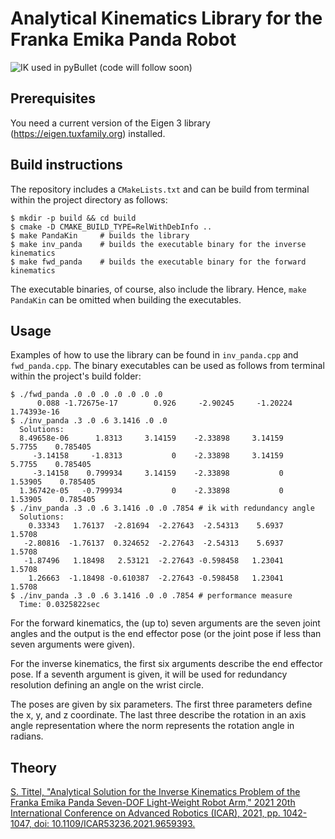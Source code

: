 # Analytical Kinematics Library for the Franka Emika Panda Robot

![IK used in pyBullet (code will follow soon)](misc/panda_pybullet.gif)

## Prerequisites

You need a current version of the Eigen 3 library (https://eigen.tuxfamily.org) installed.

## Build instructions

The repository includes a `CMakeLists.txt` and can be build from terminal within the project directory as follows:

```
$ mkdir -p build && cd build
$ cmake -D CMAKE_BUILD_TYPE=RelWithDebInfo ..
$ make PandaKin     # builds the library
$ make inv_panda    # builds the executable binary for the inverse kinematics
$ make fwd_panda    # builds the executable binary for the forward kinematics
```

The executable binaries, of course, also include the library.
Hence, `make PandaKin` can be omitted when building the executables.

## Usage

Examples of how to use the library can be found in `inv_panda.cpp` and `fwd_panda.cpp`.
The binary executables can be used as follows from terminal within the project's build folder:

```
$ ./fwd_panda .0 .0 .0 .0 .0 .0 .0
      0.088 -1.72675e-17        0.926     -2.90245     -1.20224  1.74393e-16
$ ./inv_panda .3 .0 .6 3.1416 .0 .0
  Solutions:
  8.49658e-06      1.8313     3.14159    -2.33898     3.14159      5.7755    0.785405
     -3.14158     -1.8313           0    -2.33898     3.14159      5.7755    0.785405
     -3.14158    0.799934     3.14159    -2.33898           0     1.53905    0.785405
  1.36742e-05   -0.799934           0    -2.33898           0     1.53905    0.785405
$ ./inv_panda .3 .0 .6 3.1416 .0 .0 .7854 # ik with redundancy angle
  Solutions:
    0.33343   1.76137  -2.81694  -2.27643  -2.54313    5.6937    1.5708
   -2.80816  -1.76137  0.324652  -2.27643  -2.54313    5.6937    1.5708
   -1.87496   1.18498   2.53121  -2.27643 -0.598458   1.23041    1.5708
    1.26663  -1.18498 -0.610387  -2.27643 -0.598458   1.23041    1.5708
$ ./inv_panda .3 .0 .6 3.1416 .0 .0 .7854 # performance measure
  Time: 0.0325822sec
```

For the forward kinematics, the (up to) seven arguments are the seven joint angles and the output is the end effector pose (or the joint pose if less than seven arguments were given).

For the inverse kinematics, the first six arguments describe the end effector pose.
If a seventh argument is given, it will be used for redundancy resolution defining an angle on the wrist circle.

The poses are given by six parameters.
The first three parameters define the x, y, and z coordinate.
The last three describe the rotation in an axis angle representation where the norm represents the rotation angle in radians.

## Theory

[S. Tittel, "Analytical Solution for the Inverse Kinematics Problem of the Franka Emika Panda Seven-DOF Light-Weight Robot Arm," 2021 20th International Conference on Advanced Robotics (ICAR), 2021, pp. 1042-1047, doi: 10.1109/ICAR53236.2021.9659393.](https://ieeexplore.ieee.org/abstract/document/9659393)
